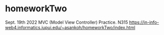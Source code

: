 # homeworkTwo

Sept. 19th 2022 MVC (Model View Controller) Practice. N315
https://in-info-web4.informatics.iupui.edu/~asankoh/homeworkTwo/index.html
